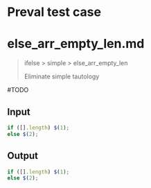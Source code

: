 # Preval test case

# else_arr_empty_len.md

> ifelse > simple > else_arr_empty_len
>
> Eliminate simple tautology

#TODO

## Input

`````js filename=intro
if ([].length) $(1);
else $(2);
`````

## Output

`````js filename=intro
if ([].length) $(1);
else $(2);
`````
